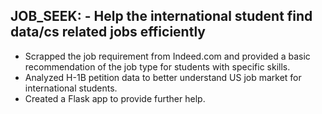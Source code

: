 ## JOB_SEEK: - Help the international student find data/cs related jobs efficiently ##
 - Scrapped the job requirement from Indeed.com and provided a basic recommendation of the job type for students with specific skills.
 - Analyzed H-1B petition data to better understand US job market for international students. 
 - Created a Flask app to provide further help.

